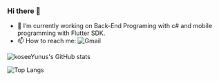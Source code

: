 ### Hi there 👋

- 🔭 I’m currently working on Back-End Programing with c# and mobile programming with Flutter SDK.
- 📫 How to reach me: ![Gmail](https://img.icons8.com/clouds/2x/gmail.png)

![koseeYunus's GitHub stats](https://github-readme-stats.vercel.app/api?username=koseeYunus&show_icons=true&theme=tokyonight)

![Top Langs](https://github-readme-stats.vercel.app/api/top-langs/?username=koseeYunus)


<!--
**koseeYunus/koseeYunus** is a ✨ _special_ ✨ repository because its `README.md` (this file) appears on your GitHub profile.

Here are some ideas to get you started:

- 🔭 I’m currently working on ...
- 🌱 I’m currently learning ...
- 👯 I’m looking to collaborate on ...
- 🤔 I’m looking for help with ...
- 💬 Ask me about ...
- 📫 How to reach me: ...
- 😄 Pronouns: ...
- ⚡ Fun fact: ...
-->
